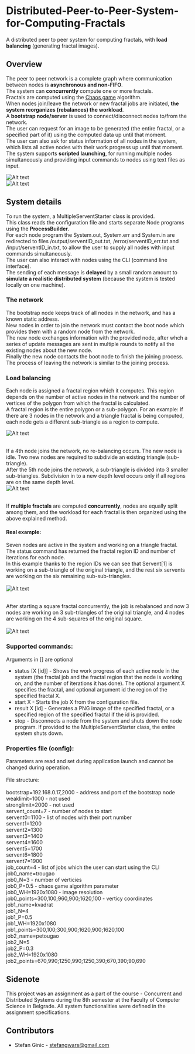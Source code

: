 # Distributed-Peer-to-Peer-System-for-Computing-Fractals
A distributed peer to peer system for computing fractals, with <b>load balancing</b> (generating fractal images). 

## Overview
The peer to peer network is a complete graph where communication between nodes is <b>asynchronous and non-FIFO</b>.<br>
The system can <b>concurrently</b> compute one or more fractals. <br>
Fractals are computed using the [Chaos game](https://en.wikipedia.org/wiki/Chaos_game) algorithm. <br>
When nodes join/leave the network or new fractal jobs are initiated, <b>the system reorganizes (rebalances) the workload</b>. <br>
A <b>bootstrap node/server</b> is used to connect/disconnect nodes to/from the network. <br>
The user can request for an image to be generated (the entire fractal, or a specified part of it) using the computed data up until that moment. <br>
The user can also ask for status information of all nodes in the system, which lists all active nodes with their work progress up until that moment. <br>
The system supports <b>scripted launching</b>, for running multiple nodes simultaneously and providing input commands to nodes using text files as input. <br>

![Alt text](slika6.png?raw=true "")<br>
![Alt text](slika3.png?raw=true "")<br>

## System details
To run the system, a MultipleServentStarter class is provided.<br> This class reads the configuration file and starts separate Node programs using the <b>ProcessBuilder</b>.<br>
For each node program the System.out, System.err and System.in are redirected to files /output/serventID_out.txt, /error/serventID_err.txt and /input/serventID_in.txt, to allow the user to supply all nodes with input commands simultaneously.<br>
The user can also interact with nodes using the CLI (command line interface).<br>
The sending of each message is <b>delayed</b> by a small random amount to <b>simulate a realistic distributed system</b> (because the system is tested locally on one machine).<br>

### The network
The bootstrap node keeps track of all nodes in the network, and has a known static address. <br>
New nodes in order to join the network must contact the boot node which provides them with a random node from the network. <br>
The new node exchanges information with the provided node, after whch a series of update messages are sent in multiple rounds to notify all the existing nodes about the new node. <br>
Finally the new node contacts the boot node to finish the joining process. <br>
The process of leaving the network is similar to the joining process. <br>

### Load balancing

Each node is assigned a fractal region which it computes. This region depends on the number of active nodes in the network and the number of vertices of the polygon from which the fractal is calculated.<br>
A fractal region is the entire polygon or a sub-polygon. For an example:
If there are 3 nodes in the network and a triangle fractal is being computed, each node gets a different sub-triangle as a region to compute. <br>

![Alt text](images/frac1.png?raw=true "")<br><br>

If a 4th node joins the network, no re-balancing occurs. The new node is idle. Two new nodes are required to subdivide an existing triangle (sub-triangle). <br>
After the 5th node joins the network, a sub-triangle is divided into 3 smaller sub-triangles. Subdivision in to a new depth level occurs only if all regions are on the same depth level.<br>
![Alt text](images/frac2.png?raw=true "")<br><br>

If <b>multiple fractals</b> are computed <b>concurrently</b>, nodes are equally split among them, and the workload for each fractal is then organized using the above explained method. 

#### Real example:
Seven nodes are active in the system and working on a triangle fractal. <br>
The status command has returned the fractal region ID and number of iterations for each node. <br>
In this example thanks to the region IDs we can see that Servent\[1\] is working on a sub-triangle of the original triangle, and the rest six servents are working on the six remaining sub-sub-triangles. <br><br>
![Alt text](images/dedeasd.png?raw=true "")<br><br>

After starting a square fractal concurrently, the job is rebalanced and now 3 nodes are working on 3 sub-triangles of the original triangle, and 4 nodes are working on the 4 sub-squares of the original square. <br><br>
![Alt text](images/dedeasd1.png?raw=true "")<br>

### Supported commands:
Arguments in \[\] are optional
* status \[X \[id\]\] - Shows the work progress of each active node in the system (the fractal job and the fractal region that the node is working on, and the number of iterations it has done). The optional argument X specifies the fractal, and optional argument id the region of the specified fractal X.
* start X - Starts the job X from the configuration file.
* result X \[id\] - Generates a PNG image of the specified fractal, or a specified region of the specified fractal if the id is provided.
* stop - Disconnects a node from the system and shuts down the node program. If provided to the MultipleServentStarter class, the entire system shuts down.

### Properties file (config):
Parameters are read and set during application launch and cannot be changed during operation.<br><br>
File structure:<br><br>
bootstrap=192.168.0.17,2000 - address and port of the bootstrap node<br>
weaklimit=1000 - not used<br>
stronglimit=2000 - not used<br>
servent_count=7 - number of nodes to start<br>
servent0=1100 - list of nodes with their port number<br>
servent1=1200<br>
servent2=1300<br>
servent3=1400<br>
servent4=1600<br>
servent5=1700<br>
servent6=1800<br>
servent7=1900<br>
job_count=4 - list of jobs which the user can start using the CLI<br>
job0_name=trougao<br>
job0_N=3 - number of verticies<br>
job0_P=0.5 - chaos game algorithm parameter<br>
job0_WH=1920x1080 - image resolution<br>
job0_points=300,100;960,900;1620,100 - verticy coordinates<br>
job1_name=kvadrat<br>
job1_N=4<br>
job1_P=0.5<br>
job1_WH=1920x1080<br>
job1_points=300,100;300,900;1620,900;1620,100<br>
job2_name=petougao<br>
job2_N=5<br>
job2_P=0.3<br>
job2_WH=1920x1080<br>
job2_points=670,990;1250,990;1250,390;670,390;90,690<br>

## Sidenote
This project was an assignment as a part of the course - Concurrent and Distributed Systems during the 8th semester at the Faculty of Computer Science in Belgrade. All system functionalities were defined in the assignment specifications.

## Contributors
- Stefan Ginic - <stefangwars@gmail.com>
